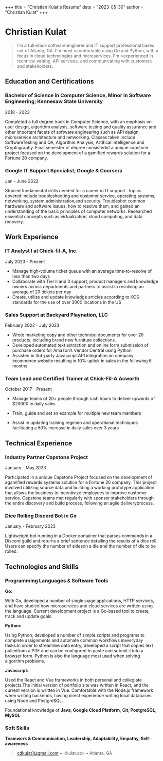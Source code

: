 +++
title = "Christian Kulat's Resume"
date =  "2023-05-30"
author = "Christian Kulat"
+++

Christian Kulat
============


> I’m a full-stack software engineer and IT support professional based out of Atlanta, GA. I'm most >comfortable using Go and Python, with a focus in cloud technologies and microservices. I'm >experienced in technical writing, API services, and communicating with customers and stakeholders.


Education and Certifications
---------

### **Bachelor of Science in Computer Science, Minor in Software Engineering**; Kennesaw State University

2018 - 2023

Completed a full degree track in Computer Science, with an emphasis on user design, algorithm analysis, software testing and quality assurance and other important facets of software engineering such as API design, microservice architecture and networking. Classes taken include SoftwareTesting and QA, Algorithm Analysis, Artifical Intelligence and Cryptography. Final semester of degree consistedof a unique capstone project focused on the development of a gamified rewards solution for a Fortune 20 company.

###   **Google IT Support Specialist**; Google & Coursera

Jan - June 2022

Studied fundamental skills needed for a career in IT support. Topics covered include troubleshooting and customer service, operating systems, networking, system administration,and security. Troubleshot common hardware and software issues, how to resolve them, and gained an understanding of the basic principles of computer networks. Researched essential concepts such as virtualization, cloud computing, and data recovery.

Work Experience
----------

### **IT Analyst I at Chick-fil-A, Inc.**

July 2023 - Present

- Manage high-volume ticket queue with an average time-to-resolve of less than two days
- Collaborate with Tier II and 3 support, product managers and knowledge owners across departments and partners to assist in resolving an average of 20 tickets per day
- Create, utilize and update knowledge articles according to KCS standards for the use of over 3000 locations in the US

### **Sales Support at Backyard Playnation, LLC**

February 2022 - July 2023

-   Wrote marketing copy and other technical documents for over 20 products, including brand new furniture collections.
-   Developed automated text extraction and online form submission of purchase orders for Amazon’s Vendor Central using Python
-   Assisted in 3rd-party Javascript API integration on company ecommerce website resulting in 10% uptick in sales in the following 6 months


### **Team Lead and Certified Trainer at Chick-Fil-A Acworth**

October 2017 - Present

-   Manage teams of 20+ people through rush hours to deliver upwards of $20000 in daily sales
-   Train, guide and set an example for multiple new team members

-   Assist in updating training regimen and operational techniques facilitating a 50% increase in daily sales over 3 years

Technical Experience
--------------------

### **Industry Partner Capstone Project**

January - May 2023

Participated in a unique Capstone Project focused on the development of agamified rewards systems solution for a Fortune 20 company. This project involved utilizing source data and building a working prototype application that allows the
business to incentivize employees to improve customer service. Capstone teams met regularly with sponsor stakeholders through the entire discovery and build process, following an agile deliveryprocess.

### **Dice Rolling Discord Bot in Go**

January - February 2023

Lightweight bot running in a Docker container that parses commands in a Discord guild and returns a brief sentence detailing the results of a dice roll. Users can specify the number of sideson a die and the number of die to be rolled.

Technologies and Skills
--------------------

### Programming Languages & Software Tools

   **Go:** 
           
With Go, developed a number of single-page applications, HTTP services,
and have studied how microservices and cloud services are written using the language. Current development project is a Go-based tool to create, track and update goals.

   **Python:** 
                
Using Python, developed a number of simple scripts and programs to complete assignments and automate common workflows ineveryday tasks.In order to streamline data entry, developed a script that copies text pulledfrom a PDF and can be configured to paste and submit it into a browser form. Python is also the language most used when solving algorithm problems.

   **Javascript:** 
                    
Used the React and Vue frameworks in both personal and collegiate projects.The initial version of portfolio site was written in React, and the current version is written in Vue. Comfortable with the Node.js framework when writing backends, having direct experience writing local databases using Node and PostgreSQL.

   Foundational knowledge of  **Java**, **Google Cloud Platform**, **Git**, **PostgreSQL**, **MySQL**

### Soft Skills

**Teamwork & Communication, Leadership, Adaptability, Empathy, Self-awareness**
   
> <cdkulat1@gmail.com> • <kulat.co> • 
> Atlanta, GA
